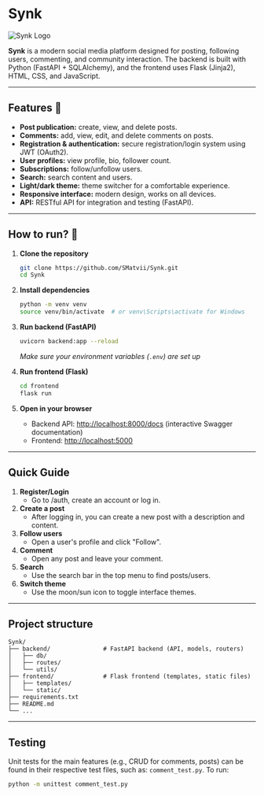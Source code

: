 # Synk

![Synk Logo](frontend/logo/DALL·E%202025-01-23%2010.09.29%20-%20A%20modern%20and%20minimalist%20logo%20design%20for%20a%20web-based%20social%20media%20platform%20named%20'Synk'.%20The%20logo%20should%20prominently%20feature%20the%20word%20'Synk'%20in%20a%20sleek.webp)

**Synk** is a modern social media platform designed for posting, following users, commenting, and community interaction. The backend is built with Python (FastAPI + SQLAlchemy), and the frontend uses Flask (Jinja2), HTML, CSS, and JavaScript.

---

## Features :page_with_curl:

- **Post publication:** create, view, and delete posts.
- **Comments:** add, view, edit, and delete comments on posts.
- **Registration & authentication:** secure registration/login system using JWT (OAuth2).
- **User profiles:** view profile, bio, follower count.
- **Subscriptions:** follow/unfollow users.
- **Search:** search content and users.
- **Light/dark theme:** theme switcher for a comfortable experience.
- **Responsive interface:** modern design, works on all devices.
- **API:** RESTful API for integration and testing (FastAPI).

---

## How to run? :rocket:

1. **Clone the repository**
    ```bash
    git clone https://github.com/SMatvii/Synk.git
    cd Synk
    ```

2. **Install dependencies**
    ```bash
    python -m venv venv
    source venv/bin/activate  # or venv\Scripts\activate for Windows
    ```

3. **Run backend (FastAPI)**
    ```bash
    uvicorn backend:app --reload
    ```
    *Make sure your environment variables (`.env`) are set up*

4. **Run frontend (Flask)**
    ```bash
    cd frontend
    flask run
    ```

5. **Open in your browser**  
   - Backend API: [http://localhost:8000/docs](http://localhost:8000/docs) (interactive Swagger documentation)
   - Frontend: [http://localhost:5000](http://localhost:5000)

---

## Quick Guide

1. **Register/Login**
    - Go to /auth, create an account or log in.
2. **Create a post**
    - After logging in, you can create a new post with a description and content.
3. **Follow users**
    - Open a user's profile and click "Follow".
4. **Comment**
    - Open any post and leave your comment.
5. **Search**
    - Use the search bar in the top menu to find posts/users.
6. **Switch theme**
    - Use the moon/sun icon to toggle interface themes.

---

## Project structure

```
Synk/
├── backend/               # FastAPI backend (API, models, routers)
│   ├── db/
│   ├── routes/
│   └── utils/
├── frontend/              # Flask frontend (templates, static files)
│   ├── templates/
│   └── static/
├── requirements.txt
├── README.md
└── ...
```

---

## Testing

Unit tests for the main features (e.g., CRUD for comments, posts) can be found in their respective test files, such as: `comment_test.py`. To run:
```bash
python -m unittest comment_test.py
```
